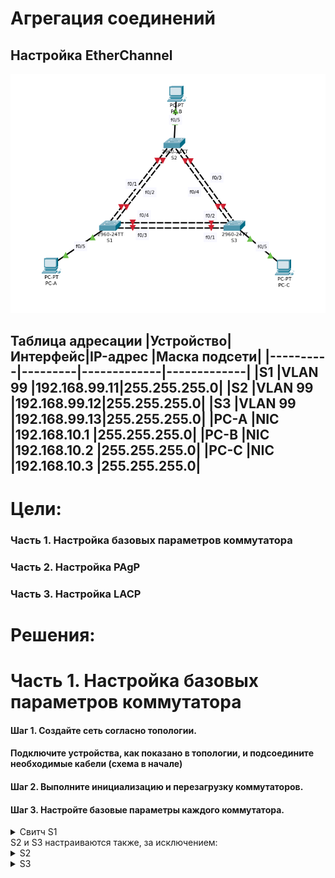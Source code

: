 # Агрегация соединений
## Настройка EtherChannel

![](schema.png)

Таблица адресации
|Устройство|Интерфейс|IP-адрес	   |Маска подсети|
|----------|---------|-------------|-------------|
|S1		   |VLAN 99	 |192.168.99.11|255.255.255.0|
|S2		   |VLAN 99	 |192.168.99.12|255.255.255.0|
|S3		   |VLAN 99	 |192.168.99.13|255.255.255.0|
|PC-A  	   |NIC	     |192.168.10.1 |255.255.255.0|
|PC-B	   |NIC		 |192.168.10.2 |255.255.255.0|
|PC-C	   |NIC	     |192.168.10.3 |255.255.255.0|
--------------------------------------------------

#	Цели:

### Часть 1. Настройка базовых параметров коммутатора
### Часть 2. Настройка PAgP
### Часть 3. Настройка LACP

# Решения:

# Часть 1. Настройка базовых параметров коммутатора
#### Шаг 1. Создайте сеть согласно топологии.
#### Подключите устройства, как показано в топологии, и подсоедините необходимые кабели (схема в начале)
#### Шаг 2. Выполните инициализацию и перезагрузку коммутаторов.
#### Шаг 3. Настройте базовые параметры каждого коммутатора.

<details>
 <summary>Свитч S1</summary>

``` bash
Switch#conf t
Switch(config)#no ip domain-lookup 
Switch(config)#hostname S1
S1(config)#service password-encryption
S1(config)#enable secret class
S1(config)#line console 0
S1(config-line)#password cisco
S1(config-line)#login
S1(config-line)#exec-timeout 5 0
S1(config-line)#logging synchronous
S1(config-line)#exit
S1(config)#line vty 0 4
S1(config-line)#password cisco
S1(config-line)#login
S1(config-line)#exec-timeout 5 0
S1(config-line)#logging synchronous
S1(config-line)#exit
S1(config)#int range f0/1-4,f0/6-24
S1(config-if-range)#shut
S1(config)#no logging console
S1(config)#vtp mode transparent
S1(config)#vlan 99
S1(config-vlan)#name Management
S1(config-vlan)#vlan 10
S1(config-vlan)#name Staff
S1(config-vlan)#exit
S1(config)#int f0/5
S1(config-if)#switchport mode access
S1(config-if)#switchport access vlan 10
S1(config-if)#exit
S1(config)#int vlan 99
S1(config-if)#ip address 192.168.99.11 255.255.255.0
S1(config-if)#exit
S1(config)#exit
S1#copy running-config startup-config
```
</details>
S2 и S3 настраиваются также, за исключением:

<details>
 <summary>S2</summary>

``` bash
Switch(config)#hostname S2
S1(config-if)#ip address 192.168.99.12 255.255.255.0
```
</details>
<details>
 <summary>S3</summary>

``` bash
Switch(config)#hostname S3
S1(config-if)#ip address 192.168.99.13 255.255.255.0
```
</details>